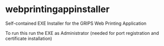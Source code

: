 # webprintingappinstaller
Self-contained EXE Installer for the GRIPS Web Printing Application

To run this run the EXE as Administrator (needed for port registration and certificate installation)
